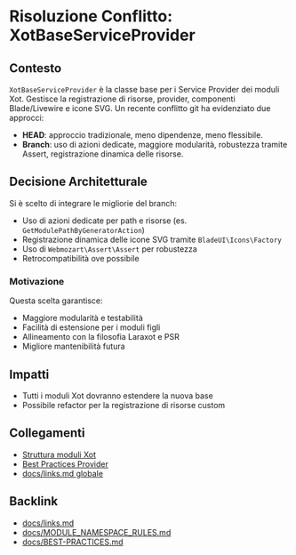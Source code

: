 # Risoluzione Conflitto: XotBaseServiceProvider

## Contesto
`XotBaseServiceProvider` è la classe base per i Service Provider dei moduli Xot. Gestisce la registrazione di risorse, provider, componenti Blade/Livewire e icone SVG. Un recente conflitto git ha evidenziato due approcci:

- **HEAD**: approccio tradizionale, meno dipendenze, meno flessibile.
- **Branch**: uso di azioni dedicate, maggiore modularità, robustezza tramite Assert, registrazione dinamica delle risorse.

## Decisione Architetturale
Si è scelto di integrare le migliorie del branch:
- Uso di azioni dedicate per path e risorse (es. `GetModulePathByGeneratorAction`)
- Registrazione dinamica delle icone SVG tramite `BladeUI\Icons\Factory`
- Uso di `Webmozart\Assert\Assert` per robustezza
- Retrocompatibilità ove possibile

### Motivazione
Questa scelta garantisce:
- Maggiore modularità e testabilità
- Facilità di estensione per i moduli figli
- Allineamento con la filosofia Laraxot e PSR
- Migliore mantenibilità futura

## Impatti
- Tutti i moduli Xot dovranno estendere la nuova base
- Possibile refactor per la registrazione di risorse custom

## Collegamenti
- [Struttura moduli Xot](./MODULE_NAMESPACE_RULES.md)
- [Best Practices Provider](./BEST-PRACTICES.md)
- [docs/links.md globale](../../../../docs/links.md)

## Backlink
- [docs/links.md](../../../../docs/links.md)
- [docs/MODULE_NAMESPACE_RULES.md](./MODULE_NAMESPACE_RULES.md)
- [docs/BEST-PRACTICES.md](./BEST-PRACTICES.md)
